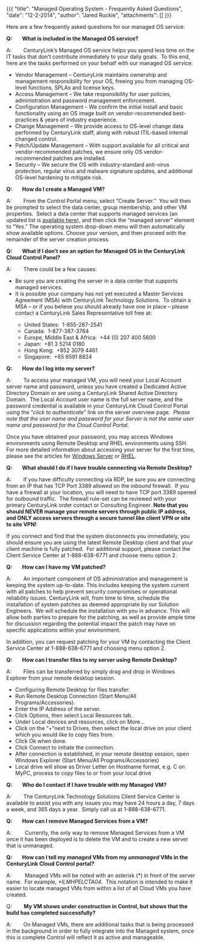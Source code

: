 {{{
  "title": "Managed Operating System - Frequently Asked Questions",
  "date": "12-2-2014",
  "author": "Jared Ruckle",
  "attachments": []
}}}

<p>Here are a few frequently asked questions for our managed OS service:</p>
<p><strong>Q: &nbsp;&nbsp;&nbsp;&nbsp;&nbsp;&nbsp; What is included in the Managed OS service? </strong>
</p>
<p>A:&nbsp;&nbsp;&nbsp;&nbsp;&nbsp;&nbsp;&nbsp; CenturyLink’s Managed OS service helps you spend less time on the IT tasks that don’t contribute immediately to your daily goals.&nbsp; To this end, here are the tasks performed on your behalf with our managed
  OS service:</p>
<ul>
  <li>Vendor Management – CenturyLink maintains ownership and management responsibility for your OS, freeing you from managing OS-level functions, SPLAs and license keys.</li>
  <li>Access Management – We take responsibility for user policies, administration and password management enforcement.</li>
  <li>Configuration Management – We confirm the initial install and basic functionality using an OS image built on vendor-recommended best-practices &amp; years of industry experience.</li>
  <li>Change Management – We provide access to OS-level change data performed by CenturyLink staff, along with robust ITIL-based internal changed control.</li>
  <li>Patch/Update Management – With support available for all critical and vendor-recommended patches, we ensure only OS vendor-recommended patches are installed.</li>
  <li>Security – We secure the OS with industry-standard anti-virus protection, regular virus and malware signature updates, and additional OS-level hardening to mitigate risk.</li>
</ul>
<p><strong>Q:&nbsp;&nbsp;&nbsp;&nbsp;&nbsp;&nbsp;&nbsp; How do I create a Managed VM?</strong>
</p>
<p>A:&nbsp;&nbsp;&nbsp;&nbsp;&nbsp;&nbsp;&nbsp; From the Control Portal menu, select “Create Server.”&nbsp; You will then be prompted to select the data center, group membership, and other VM properties.&nbsp; Select a data center that supports managed services
  (an updated list is <a href="http://www.centurylinkcloud.com/managed-services" target="_blank">available here</a>), and then click the “managed server” element to “Yes.” The operating system drop-down menu will then automatically show available options.
  Choose your version, and then proceed with the remainder of the server creation process.</p>
<p><strong>Q:&nbsp;&nbsp;&nbsp;&nbsp;&nbsp;&nbsp;&nbsp; What if I don’t see an option for Managed OS in the CenturyLink Cloud Control Panel?</strong>
</p>
<p>A:&nbsp;&nbsp;&nbsp;&nbsp;&nbsp;&nbsp;&nbsp; There could be a few causes:</p>
<ul>
  <li>Be sure you are creating the server in a data center that supports managed services.</li>
  <li>It is possible your company has not yet executed a Master Services Agreement (MSA) with CenturyLink Technology Solutions.&nbsp; To obtain a MSA – or if you believe you should already have one in place – please contact a CenturyLink Sales Representative
    toll free at:</li>
  <ul>
    <li>United States:&nbsp; 1-855-287-2541</li>
    <li>Canada:&nbsp; 1-877-387-3764</li>
    <li>Europe, Middle East &amp; Africa:&nbsp; +44 (0) 207 400 5600</li>
    <li>Japan:&nbsp; +81 3 5214 0180</li>
    <li>Hong Kong:&nbsp; +852 3079 4461</li>
    <li>Singapore:&nbsp; +65 6591 8824</li>
  </ul>
</ul>
<p><strong>Q:&nbsp;&nbsp;&nbsp;&nbsp;&nbsp;&nbsp;&nbsp; How do I log into my server?</strong>
</p>
<p>A:&nbsp;&nbsp;&nbsp;&nbsp;&nbsp;&nbsp;&nbsp; To access your managed VM, you will need your Local Account server name and password, unless you have created a Dedicated Active Directory Domain or are using a CenturyLink Shared Active Directory Domain.&nbsp;
  The Local Account user name is the full server name, and the password credential is available in your CenturyLink Cloud Control Portal using the “<em>click to authenticate</em>” link on the server overview page.&nbsp; <em>Please note that the user name and password for your Server is not the same user name and password for the Cloud Control Portal.</em>&nbsp;</p>
<p>Once you have obtained your password, you may access Windows environments using Remote Desktop and RHEL environments using SSH.&nbsp; For more detailed information about accessing your server for the first time, please see the articles for <a href="https://t3n.zendesk.com/entries/45603110-Managed-Windows-Server-Connecting-to-Your-Server-with-Remote-Desktop">Windows Server</a>  or <a href="https://t3n.zendesk.com/entries/45602910-Managed-Red-Hat-Connecting-to-Your-Server-with-SSH">RHEL</a>.<strong>&nbsp;</strong>
</p>
<p><strong>Q:&nbsp;&nbsp;&nbsp;&nbsp;&nbsp;&nbsp;&nbsp; What should I do if I have trouble connecting via Remote Desktop?</strong>
</p>
<p>A:&nbsp;&nbsp;&nbsp;&nbsp;&nbsp;&nbsp;&nbsp; If you have difficulty connecting via RDP, be sure you are connecting from an IP that has TCP Port 3389 allowed on the <em>inbound</em> firewall.&nbsp; If you have a firewall at your location, you will need
  to have TCP port 3389 opened for <em>outbound</em> traffic.&nbsp; The firewall rule-set can be reviewed with your primary CenturyLink order contact or Consulting Engineer. <strong>Note that you should NEVER manage your remote servers through public IP address, and ONLY access servers through a secure tunnel like client VPN or site to site VPN!</strong>
</p>
<p>If you connect and find that the system disconnects you immediately, you should ensure you are using the latest Remote Desktop client and that your client machine is fully patched.&nbsp; For additional support, please contact the Client Service Center
  at 1-888-638-6771 and choose menu option 2.</p>
<p><strong>Q:&nbsp;&nbsp;&nbsp;&nbsp;&nbsp;&nbsp;&nbsp; How can I have my VM patched?</strong>
</p>
<p>A:&nbsp;&nbsp;&nbsp;&nbsp;&nbsp;&nbsp;&nbsp; An important component of OS administration and management is keeping the system up-to-date. This includes keeping the system current with all patches to help prevent security compromises or operational reliability
  issues. CenturyLink will, from time to time, schedule the installation of system patches as deemed appropriate by our Solution Engineers.&nbsp; We will schedule the installation with you in advance. This will allow both parties to prepare for the patching,
  as well as provide ample time for discussion regarding the potential impact the patch may have on specific applications within your environment.</p>
<p>In addition, you can request patching for your VM by contacting the Client Service Center at 1-888-638-6771 and choosing menu option 2.</p>
<p><strong>Q:&nbsp;&nbsp;&nbsp;&nbsp;&nbsp;&nbsp;&nbsp; How can I transfer files to my server using Remote Desktop?</strong>
</p>
<p>A:&nbsp;&nbsp;&nbsp;&nbsp;&nbsp;&nbsp;&nbsp; Files can be transferred by simply drag and drop in Windows Explorer from your remote desktop session.</p>
<ul>
  <li>Configuring Remote Desktop for files transfer:</li>
  <li>Run Remote Desktop Connection (Start Menu/All Programs/Accessories).</li>
  <li>Enter the IP Address of the server.</li>
  <li>Click Options, then select Local Resources tab.</li>
  <li>Under Local devices and resources, click on More…</li>
  <li>Click on the “+”next to Drives, then select the local drive on your client which you would like to copy files from.</li>
  <li>Click Ok when done.&nbsp;</li>
  <li>Click Connect to initiate the connection.</li>
  <li>After connection is established, in your remote desktop session, open Windows Explorer (Start Menu/All Programs/Accessories)</li>
  <li>Local drive will show as Driver Letter on Hostname format, e.g. C on MyPC, process to copy files to or from your local drive</li>
</ul>
<p><strong>Q:&nbsp;&nbsp;&nbsp;&nbsp;&nbsp;&nbsp;&nbsp; Who do I contact if I have trouble with my Managed VM?</strong>
</p>
<p>A:&nbsp;&nbsp;&nbsp;&nbsp;&nbsp;&nbsp;&nbsp; The CenturyLink Technology Solutions Client Service Center is available to assist you with any issues you may have 24 hours a day, 7 days a week, and 365 days a year.&nbsp; Simply call us at 1-888-638-6771.</p>
<p><strong>Q:&nbsp;&nbsp;&nbsp;&nbsp;&nbsp;&nbsp;&nbsp; How can I remove Managed Services from a VM?</strong>
</p>
<p>A:&nbsp;&nbsp;&nbsp;&nbsp;&nbsp;&nbsp;&nbsp;&nbsp; Currently, the only way to remove Managed Services from a VM once it has been deployed is to delete the VM and to create a new server that is unmanaged.&nbsp;</p>
<p><strong>Q:&nbsp;&nbsp;&nbsp;&nbsp;&nbsp;&nbsp;&nbsp; How can I tell my <em>managed</em> VMs from my <em>unmanaged</em> VMs in the CenturyLink Cloud Control portal?</strong>
</p>
<p>A:&nbsp;&nbsp;&nbsp;&nbsp;&nbsp;&nbsp;&nbsp;&nbsp; Managed VMs will be noted with an asterisk (*) in front of the server name.&nbsp; For example, <em>*ILMHPELCTA04</em>.&nbsp; This notation is intended to make it easier to locate managed VMs from within
  a list of all Cloud VMs you have created.</p>
<p>Q: &nbsp; &nbsp; &nbsp; &nbsp;<strong>My VM shows under construction&nbsp;in Control, but shows that the build has completed successfully?</strong>
</p>
<p>A: &nbsp; &nbsp; &nbsp; &nbsp;On Managed VMs, there are additional tasks that is being processed in the background in order to fully integrate into the Managed system, once this is complete Control will reflect it as active and manageable. &nbsp;</p>